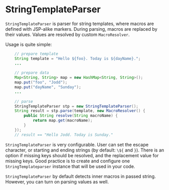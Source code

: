 # StringTemplateParser

`StringTemplateParser` is parser for string templates, where macros are
defined with JSP-alike markers. During parsing, macros are replaced by
their values. Values are resolved by custom `MacroResolver`.

Usage is quite simple:

~~~~~ java
    // prepare template
    String template = "Hello ${foo}. Today is ${dayName}.";
    ...
    
    // prepare data
    Map<String, String> map = new HashMap<String, String>();
    map.put("foo", "Jodd");
    map.put("dayName", "Sunday");
    ...
    
    // parse
    StringTemplateParser stp = new StringTemplateParser();
    String result = stp.parse(template, new MacroResolver() {
    	public String resolve(String macroName) {
    		return map.get(macroName);
    	}
    });
    // result == "Hello Jodd. Today is Sunday."
~~~~~

`StringTemplateParser` is very configurable. User can set the escape
character, or starting and ending strings (by default: `\${` and `}`).
There is an option if missing keys should be resolved, and the
replacement value for missing keys. Good practice is to create and
configure one `StringTemplateparser` instance that will be used in your
code.

`StringTemplateParser` by default detects inner macros in passed string.
However, you can turn on parsing values as well.

